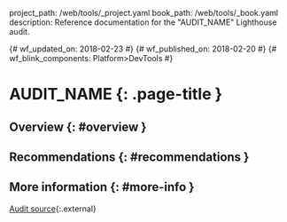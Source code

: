 project_path: /web/tools/_project.yaml
book_path: /web/tools/_book.yaml
description: Reference documentation for the "AUDIT_NAME" Lighthouse audit.

{# wf_updated_on: 2018-02-23 #}
{# wf_published_on: 2018-02-20 #}
{# wf_blink_components: Platform>DevTools #}

# AUDIT_NAME  {: .page-title }

## Overview {: #overview }

## Recommendations {: #recommendations }

## More information {: #more-info }

[Audit source][src]{:.external}

[src]: https://github.com/GoogleChrome/lighthouse/blob/master/lighthouse-core/audits/AUDIT_NAME
